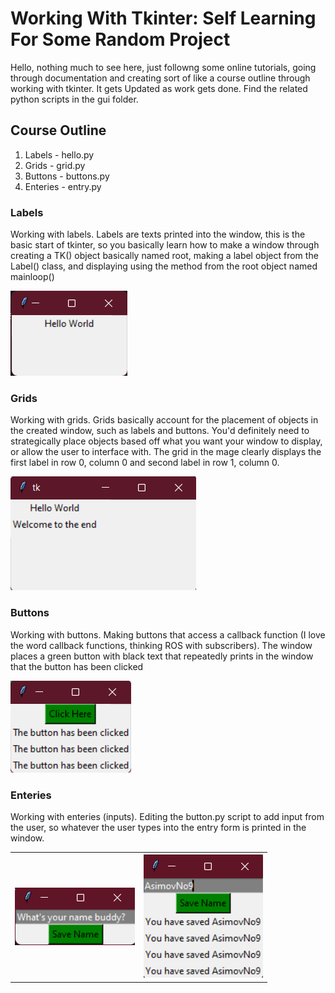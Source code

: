 # Working With Tkinter: Self Learning For Some Random Project

Hello, nothing much to see here, just followng some online tutorials, going through documentation and creating sort of like a course outline through working with tkinter. It gets Updated as work gets done. Find the related python scripts in the gui folder.

## Course Outline
1. Labels - hello.py
2. Grids - grid.py
3. Buttons - buttons.py
4. Enteries - entry.py


### Labels
Working with labels. Labels are texts printed into the window, this is the basic start of tkinter, so you basically learn how to make a window through creating a TK() object basically named root, making a label object from the Label() class, and displaying using the method from the root object named mainloop()

<img src= "./images/label.png" alt="Label image window">


### Grids
Working with grids. Grids basically account for the placement of objects in the created window, such as labels and buttons. You'd definitely need to strategically place objects based off what you want your window to display, or allow the user to interface with. The grid in the mage clearly displays the first label in row 0, column 0 and second label in row 1, column 0.

<img src= "./images/grid.png" alt="Grid image window">

### Buttons
Working with buttons. Making buttons that access a callback function (I love the word callback functions, thinking ROS with subscribers). The window places a green button with black text that repeatedly prints in the window that the button has been clicked

<img src= "./images/buttons.png" alt="buttons image window">

### Enteries
Working with enteries (inputs). Editing the button.py script to add input from the user, so whatever the user types into the entry form is printed in the window.

<table>
<tr>
<th><img src= "./images/entry_1.png" alt="default entry image window"></th>
<th><img src= "./images/entry_2.png" alt="entry with user name typed image window"></th>
</tr>
</table>